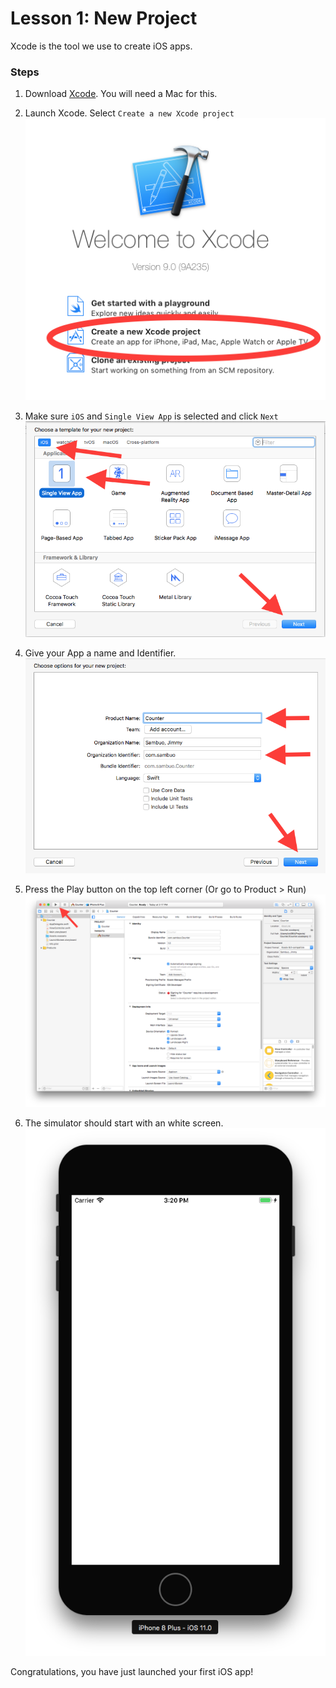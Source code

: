 # Lesson 1: New Project

Xcode is the tool we use to create iOS apps.

### Steps
1. Download [Xcode](https://developer.apple.com/xcode/). You will need a Mac for this.
2. Launch Xcode. Select `Create a new Xcode project`
![Welcome Screen](1-Welcome.png)

3. Make sure `iOS` and `Single View App` is selected and click `Next`
![New Project](2-NewProject.png)

4. Give your App a name and Identifier.
![Project Name](3-Name.png)

5. Press the Play button on the top left corner (Or go to Product > Run)
![Xcode](4-Xcode.png)

6. The simulator should start with an white screen.
![Simulator](5-Simulator.png)

Congratulations, you have just launched your first iOS app!
